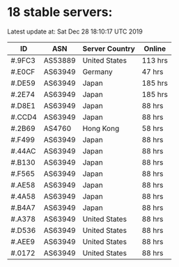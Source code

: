 # 18 stable servers:

Latest update at: Sat Dec 28 18:10:17 UTC 2019

| ID | ASN | Server Country | Online |
| -- | --- | -------------- | ------ |
| #.9FC3 | AS53889 | United States | 113 hrs |
| #.E0CF | AS63949 | Germany | 47 hrs |
| #.DE59 | AS63949 | Japan | 185 hrs |
| #.2E74 | AS63949 | Japan | 185 hrs |
| #.D8E1 | AS63949 | Japan | 88 hrs |
| #.CCD4 | AS63949 | Japan | 88 hrs |
| #.2B69 | AS4760 | Hong Kong | 58 hrs |
| #.F499 | AS63949 | Japan | 88 hrs |
| #.44AC | AS63949 | Japan | 88 hrs |
| #.B130 | AS63949 | Japan | 88 hrs |
| #.F565 | AS63949 | Japan | 88 hrs |
| #.AE58 | AS63949 | Japan | 88 hrs |
| #.4A58 | AS63949 | Japan | 88 hrs |
| #.B4A7 | AS63949 | Japan | 88 hrs |
| #.A378 | AS63949 | United States | 88 hrs |
| #.D536 | AS63949 | United States | 88 hrs |
| #.AEE9 | AS63949 | United States | 88 hrs |
| #.0172 | AS63949 | United States | 88 hrs |

